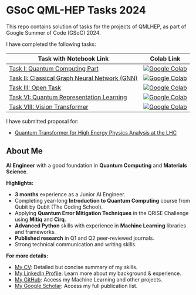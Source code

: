# GSoC QML-HEP Tasks 2024

This repo contains solution of tasks for the projects of QMLHEP, as part of Google Summer of Code (GSoC) 2024. 


I have completed the following tasks:

| Task with Notebook Link                            | Colab Link                                                                                                                                                                                                    |
|----------------------------------------------------|---------------------------------------------------------------------------------------------------------------------------------------------------------------------------------------------------------------|
| [Task I: Quantum Computing Part](./Task_I_Quantum_Computing_Part.ipynb) | <a href="https://colab.research.google.com/drive/1YoCDgn-PKI_iG3l6wFJapv2S4OSdZIep?usp=sharing" target="_parent"><img src="https://colab.research.google.com/assets/colab-badge.svg" alt="Google Colab"/></a> |
| [Task II: Classical Graph Neural Network (GNN)](./Task_II_GNN.ipynb) | <a href="https://colab.research.google.com/drive/1cEv54_CiE8o4XatFFU0DfianDlLM07r3?usp=sharing" target="_parent"><img src="https://colab.research.google.com/assets/colab-badge.svg" alt="Google Colab"/></a> |
| [Task III: Open Task](#) | <a href="#" target="_parent"><img src="https://colab.research.google.com/assets/colab-badge.svg" alt="Google Colab"/></a> |
| [Task VI: Quantum Representation Learning](./Task_VI_Quantum_Representation_Learning.ipynb) | <a href="https://colab.research.google.com/drive/1LtO3F-sA99v4jocRbv-qkPq_2qkfJW69?usp=sharing" target="_parent"><img src="https://colab.research.google.com/assets/colab-badge.svg" alt="Google Colab"/></a> |
| [Task VIII: Vision Transformer](./Task_VIII_Vision_Transformer_Implementation.ipynb) | <a href="https://colab.research.google.com/drive/1oQb44KcaxshnOT_6gvaqrAcieMPjeKVb?usp=sharing" target="_parent"><img src="https://colab.research.google.com/assets/colab-badge.svg" alt="Google Colab"/></a> |


I have submitted proposal for:
- [Quantum Transformer for High Energy Physics Analysis at the LHC](https://ml4sci.org/gsoc/2024/proposal_QMLHEP5.html)


## About Me

**AI Engineer** with a good foundation in **Quantum Computing** and **Materials Science**. 


**Highlights:**

* **3 months** experience as a Junior AI Engineer.
* Completing year-long **Introduction to Quantum Computing** course from Qubit by Qubit (The Coding School).
* Applying **Quantum Error Mitigation Techniques** in the QRISE Challenge using **Mitiq** and **Cirq**.
* **Advanced Python** skills with experience in **Machine Learning** libraries and frameworks.
* **Published research** in Q1 and Q2 peer-reviewed journals.
* Strong technical communication and writing skills. 


**For more details:**

- [My CV](./Abir_CV.pdf): Detailed but concise summary of my skills.
- [My LinkedIn Profile](https://www.linkedin.com/in/abir0/): Learn more about my background & experience.
- [My GitHub](https://github.com/abir0): Access my Machine Learning and other projects.
- [My Google Scholar](https://scholar.google.com/citations?user=GF-XT6EAAAAJ&hl=en): Access my full publication list.
